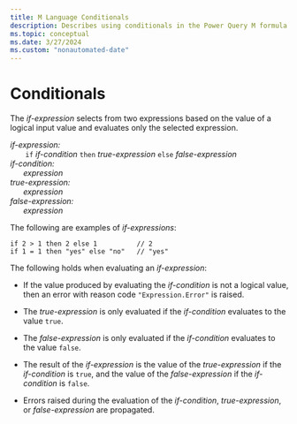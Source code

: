 ```yaml
---
title: M Language Conditionals 
description: Describes using conditionals in the Power Query M formula language
ms.topic: conceptual
ms.date: 3/27/2024
ms.custom: "nonautomated-date"
---
```



# Conditionals

The _if-expression_ selects from two expressions based on the value of a logical input value and evaluates only the selected expression.

_if-expression:_<br/>
&nbsp;&nbsp;&nbsp;&nbsp;&nbsp;&nbsp; `if`  _if-condition_  `then`  _true-expression_  `else`  _false-expression<br/>
if-condition:<br/>
&nbsp;&nbsp;&nbsp;&nbsp;&nbsp;&nbsp;expression<br/>
true-expression:<br/>
&nbsp;&nbsp;&nbsp;&nbsp;&nbsp;&nbsp;expression<br/>
false-expression:<br/>
&nbsp;&nbsp;&nbsp;&nbsp;&nbsp;&nbsp;expression_

The following are examples of _if-expressions_:

```powerquery-m
if 2 > 1 then 2 else 1          // 2
if 1 = 1 then "yes" else "no"   // "yes"
```

The following holds when evaluating an _if-expression_:

* If the value produced by evaluating the _if-condition_ is not a logical value, then an error with reason code `"Expression.Error"` is raised.

* The _true-expression_ is only evaluated if the _if-condition_ evaluates to the value `true`.

* The _false-expression_ is only evaluated if the _if-condition_ evaluates to the value `false`.

* The result of the _if-expression_ is the value of the _true-expression_ if the _if-condition_ is `true`, and the value of the _false-expression_ if the _if-condition_ is `false`.

* Errors raised during the evaluation of the _if-condition_, _true-expression_, or _false-expression_ are propagated.
